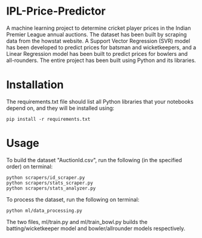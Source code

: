 # IPL-Price-Predictor
A machine learning project to determine cricket player prices in the Indian Premier League annual auctions. The dataset has been built by scraping data from the howstat website. A Support Vector Regression (SVR) model has been developed to predict prices for batsman and wicketkeepers, and a Linear Regression model has been built to predict prices for bowlers and all-rounders. The entire project has been built using Python and its libraries.

# Installation
The requirements.txt file should list all Python libraries that your notebooks depend on, and they will be installed using:

```
pip install -r requirements.txt
```

# Usage
To build the dataset "AuctionId.csv", run the following (in the specified order) on terminal:
```
python scrapers/id_scraper.py
python scrapers/stats_scraper.py
python scrapers/stats_analyzer.py
```

To process the dataset, run the following on terminal:
```
python ml/data_processing.py
```

The two files, ml/train.py and ml/train_bowl.py builds the batting/wicketkeeper model and bowler/allrounder models respectively.
